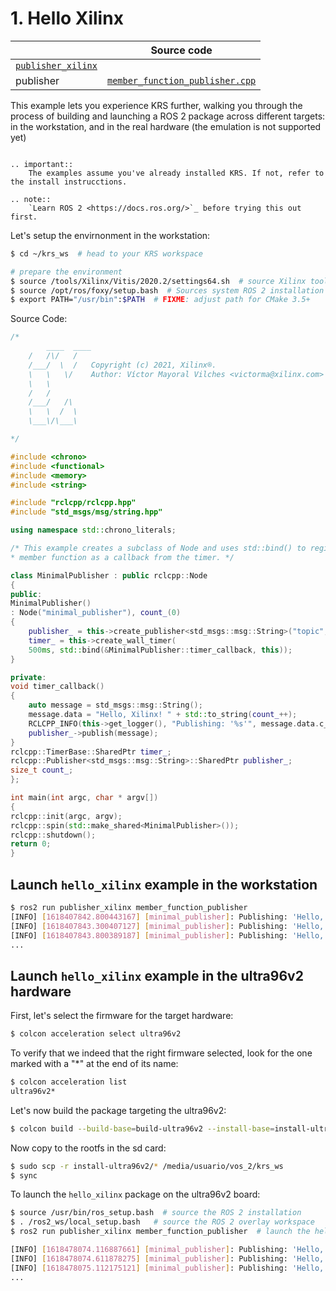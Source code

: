 # 1. Hello Xilinx

|   | Source code |
|---|----------|
| [`publisher_xilinx`](https://github.com/ros-acceleration/acceleration_examples/tree/main/publisher_xilinx) | |
| publisher | [`member_function_publisher.cpp`](https://github.com/ros-acceleration/acceleration_examples/blob/main/publisher_xilinx/member_function_publisher.cpp) |

This example lets you experience KRS further, walking you through the process of building and launching a ROS 2 package across different targets: in the workstation, and in the real hardware (the emulation is not supported yet)

```eval_rst

.. important::
    The examples assume you've already installed KRS. If not, refer to the install instrucctions.

.. note::
    `Learn ROS 2 <https://docs.ros.org/>`_ before trying this out first.
```
Let's setup the envirnonment in the workstation:

```bash
$ cd ~/krs_ws  # head to your KRS workspace

# prepare the environment
$ source /tools/Xilinx/Vitis/2020.2/settings64.sh  # source Xilinx tools
$ source /opt/ros/foxy/setup.bash  # Sources system ROS 2 installation
$ export PATH="/usr/bin":$PATH  # FIXME: adjust path for CMake 3.5+

```

Source Code:
```cpp 
/*
        ____  ____
    /   /\/   /
    /___/  \  /   Copyright (c) 2021, Xilinx®.
    \   \   \/    Author: Víctor Mayoral Vilches <victorma@xilinx.com>
    \   \
    /   /
    /___/   /\
    \   \  /  \
    \___\/\___\

*/

#include <chrono>
#include <functional>
#include <memory>
#include <string>

#include "rclcpp/rclcpp.hpp"
#include "std_msgs/msg/string.hpp"

using namespace std::chrono_literals;

/* This example creates a subclass of Node and uses std::bind() to register a
* member function as a callback from the timer. */

class MinimalPublisher : public rclcpp::Node
{
public:
MinimalPublisher()
: Node("minimal_publisher"), count_(0)
{
    publisher_ = this->create_publisher<std_msgs::msg::String>("topic", 10);
    timer_ = this->create_wall_timer(
    500ms, std::bind(&MinimalPublisher::timer_callback, this));
}

private:
void timer_callback()
{
    auto message = std_msgs::msg::String();
    message.data = "Hello, Xilinx! " + std::to_string(count_++);
    RCLCPP_INFO(this->get_logger(), "Publishing: '%s'", message.data.c_str());
    publisher_->publish(message);
}
rclcpp::TimerBase::SharedPtr timer_;
rclcpp::Publisher<std_msgs::msg::String>::SharedPtr publisher_;
size_t count_;
};

int main(int argc, char * argv[])
{
rclcpp::init(argc, argv);
rclcpp::spin(std::make_shared<MinimalPublisher>());
rclcpp::shutdown();
return 0;
}

```

## Launch `hello_xilinx` example in the workstation
```bash
$ ros2 run publisher_xilinx member_function_publisher
[INFO] [1618407842.800443167] [minimal_publisher]: Publishing: 'Hello, Xilinx! 0'
[INFO] [1618407843.300407127] [minimal_publisher]: Publishing: 'Hello, Xilinx! 1'
[INFO] [1618407843.800389187] [minimal_publisher]: Publishing: 'Hello, Xilinx! 2'
...
```


## Launch `hello_xilinx` example in the ultra96v2 hardware

First, let's select the firmware for the target hardware:

```bash
$ colcon acceleration select ultra96v2
```

To verify that we indeed that the right firmware selected, look for the one marked with a "*" at the end of its name:
```bash
$ colcon acceleration list
ultra96v2*
```

Let's now build the package targeting the ultra96v2:

```bash
$ colcon build --build-base=build-ultra96v2 --install-base=install-ultra96v2 --merge-install --mixin ultra96v2 --packages-select publisher_xilinx
```

Now copy to the rootfs in the sd card:
```bash
$ sudo scp -r install-ultra96v2/* /media/usuario/vos_2/krs_ws
$ sync
```

To launch the `hello_xilinx` package on the ultra96v2 board:

```bash
$ source /usr/bin/ros_setup.bash  # source the ROS 2 installation
$ . /ros2_ws/local_setup.bash   # source the ROS 2 overlay workspace
$ ros2 run publisher_xilinx member_function_publisher  # launch the hello_xilinx example

[INFO] [1618478074.116887661] [minimal_publisher]: Publishing: 'Hello, Xilinx! 0'
[INFO] [1618478074.611878275] [minimal_publisher]: Publishing: 'Hello, Xilinx! 1'
[INFO] [1618478075.112175121] [minimal_publisher]: Publishing: 'Hello, Xilinx! 2'
...
```


